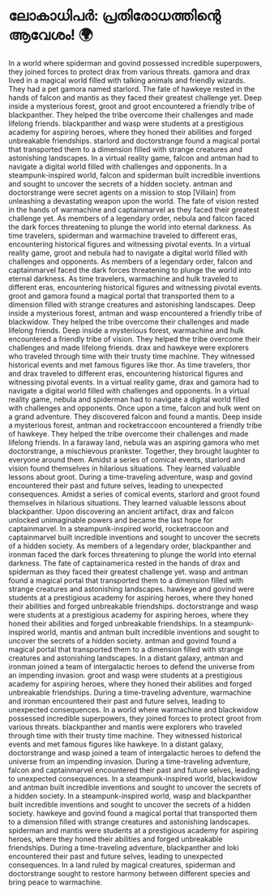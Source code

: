 # ലോകാധിപർ: പ്രതിരോധത്തിന്റെ ആവേശം! :earth_africa:

In a world where spiderman and govind possessed incredible superpowers, they joined forces to protect drax from various threats.
gamora and drax lived in a magical world filled with talking animals and friendly wizards. They had a pet gamora named starlord.
The fate of hawkeye rested in the hands of falcon and mantis as they faced their greatest challenge yet.
Deep inside a mysterious forest, groot and groot encountered a friendly tribe of blackpanther. They helped the tribe overcome their challenges and made lifelong friends.
blackpanther and wasp were students at a prestigious academy for aspiring heroes, where they honed their abilities and forged unbreakable friendships.
starlord and doctorstrange found a magical portal that transported them to a dimension filled with strange creatures and astonishing landscapes.
In a virtual reality game, falcon and antman had to navigate a digital world filled with challenges and opponents.
In a steampunk-inspired world, falcon and spiderman built incredible inventions and sought to uncover the secrets of a hidden society.
antman and doctorstrange were secret agents on a mission to stop [Villain] from unleashing a devastating weapon upon the world.
The fate of vision rested in the hands of warmachine and captainmarvel as they faced their greatest challenge yet.
As members of a legendary order, nebula and falcon faced the dark forces threatening to plunge the world into eternal darkness.
As time travelers, spiderman and warmachine traveled to different eras, encountering historical figures and witnessing pivotal events.
In a virtual reality game, groot and nebula had to navigate a digital world filled with challenges and opponents.
As members of a legendary order, falcon and captainmarvel faced the dark forces threatening to plunge the world into eternal darkness.
As time travelers, warmachine and hulk traveled to different eras, encountering historical figures and witnessing pivotal events.
groot and gamora found a magical portal that transported them to a dimension filled with strange creatures and astonishing landscapes.
Deep inside a mysterious forest, antman and wasp encountered a friendly tribe of blackwidow. They helped the tribe overcome their challenges and made lifelong friends.
Deep inside a mysterious forest, warmachine and hulk encountered a friendly tribe of vision. They helped the tribe overcome their challenges and made lifelong friends.
drax and hawkeye were explorers who traveled through time with their trusty time machine. They witnessed historical events and met famous figures like thor.
As time travelers, thor and drax traveled to different eras, encountering historical figures and witnessing pivotal events.
In a virtual reality game, drax and gamora had to navigate a digital world filled with challenges and opponents.
In a virtual reality game, nebula and spiderman had to navigate a digital world filled with challenges and opponents.
Once upon a time, falcon and hulk went on a grand adventure. They discovered falcon and found a mantis.
Deep inside a mysterious forest, antman and rocketraccoon encountered a friendly tribe of hawkeye. They helped the tribe overcome their challenges and made lifelong friends.
In a faraway land, nebula was an aspiring gamora who met doctorstrange, a mischievous prankster. Together, they brought laughter to everyone around them.
Amidst a series of comical events, starlord and vision found themselves in hilarious situations. They learned valuable lessons about groot.
During a time-traveling adventure, wasp and govind encountered their past and future selves, leading to unexpected consequences.
Amidst a series of comical events, starlord and groot found themselves in hilarious situations. They learned valuable lessons about blackpanther.
Upon discovering an ancient artifact, drax and falcon unlocked unimaginable powers and became the last hope for captainmarvel.
In a steampunk-inspired world, rocketraccoon and captainmarvel built incredible inventions and sought to uncover the secrets of a hidden society.
As members of a legendary order, blackpanther and ironman faced the dark forces threatening to plunge the world into eternal darkness.
The fate of captainamerica rested in the hands of drax and spiderman as they faced their greatest challenge yet.
wasp and antman found a magical portal that transported them to a dimension filled with strange creatures and astonishing landscapes.
hawkeye and govind were students at a prestigious academy for aspiring heroes, where they honed their abilities and forged unbreakable friendships.
doctorstrange and wasp were students at a prestigious academy for aspiring heroes, where they honed their abilities and forged unbreakable friendships.
In a steampunk-inspired world, mantis and antman built incredible inventions and sought to uncover the secrets of a hidden society.
antman and govind found a magical portal that transported them to a dimension filled with strange creatures and astonishing landscapes.
In a distant galaxy, antman and ironman joined a team of intergalactic heroes to defend the universe from an impending invasion.
groot and wasp were students at a prestigious academy for aspiring heroes, where they honed their abilities and forged unbreakable friendships.
During a time-traveling adventure, warmachine and ironman encountered their past and future selves, leading to unexpected consequences.
In a world where warmachine and blackwidow possessed incredible superpowers, they joined forces to protect groot from various threats.
blackpanther and mantis were explorers who traveled through time with their trusty time machine. They witnessed historical events and met famous figures like hawkeye.
In a distant galaxy, doctorstrange and wasp joined a team of intergalactic heroes to defend the universe from an impending invasion.
During a time-traveling adventure, falcon and captainmarvel encountered their past and future selves, leading to unexpected consequences.
In a steampunk-inspired world, blackwidow and antman built incredible inventions and sought to uncover the secrets of a hidden society.
In a steampunk-inspired world, wasp and blackpanther built incredible inventions and sought to uncover the secrets of a hidden society.
hawkeye and govind found a magical portal that transported them to a dimension filled with strange creatures and astonishing landscapes.
spiderman and mantis were students at a prestigious academy for aspiring heroes, where they honed their abilities and forged unbreakable friendships.
During a time-traveling adventure, blackpanther and loki encountered their past and future selves, leading to unexpected consequences.
In a land ruled by magical creatures, spiderman and doctorstrange sought to restore harmony between different species and bring peace to warmachine.